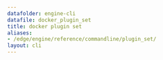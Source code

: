 ```yaml
---
datafolder: engine-cli
datafile: docker_plugin_set
title: docker plugin set
aliases:
- /edge/engine/reference/commandline/plugin_set/
layout: cli
---
```


<!--
This page is automatically generated from Docker's source code. If you want to
suggest a change to the text that appears here, open a ticket or pull request
in the source repository on GitHub:

https://github.com/docker/cli
-->